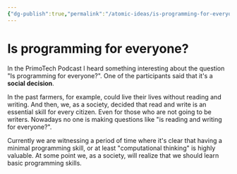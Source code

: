 ```yaml
---
{"dg-publish":true,"permalink":"/atomic-ideas/is-programming-for-everyone/","dgHomeLink":true,"dgPassFrontmatter":false,"dgShowBacklinks":true,"dgShowLocalGraph":false}
---
```


# Is programming for everyone?

In the PrimoTech Podcast I heard something interesting about the question "Is programming for everyone?". One of the participants said that it's a **social decision**.

In the past farmers, for example, could live their lives without reading and writing. And then, we, as a society, decided that read and write is an essential skill for every citizen. Even for those who are not going to be writers. Nowadays no one is making questions like "is reading and writing for everyone?".

Currently we are witnessing a period of time where it's clear that having a minimal programming skill, or at least "computational thinking" is highly valuable. At some point we, as a society, will realize that we should learn basic programming skills.
